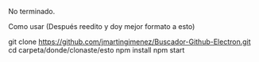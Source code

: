 No terminado.

Como usar (Después reedito y doy mejor formato a esto)

git clone https://github.com/jmartingimenez/Buscador-Github-Electron.git
cd carpeta/donde/clonaste/esto
npm install
npm start

